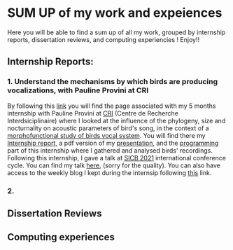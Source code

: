 # SUM UP of my work and expeiences
Here you will be able to find a sum up of all my work, grouped by internship reports, dissertation reviews, and computing experiencies !
Enjoy!!

## Internship Reports:
### 1. Understand the mechanisms by which birds are producing vocalizations, with Pauline Provini at CRI
By following this [link](https://github.com/irinade/Internship_Report_L3_Understand-the-mechanisms-by-which-birds-produce-vocalizations_GitHub_page) you will find the page associated with my 5 months internship with Pauline Provini at [CRI](https://www.cri-paris.org/en) (Centre de Recherche Interdsiciplinaire) where I looked at the influence of the phylogeny, size and nocturnality on acoustic parameters of bird's song, in the context of a [morphofunctional study of birds vocal system](https://projects.cri-paris.org/projects/tY6OqgWS/summary). You will find there my [Internship report](https://github.com/irinade/Internship_Report_L3_Understand-the-mechanisms-by-which-birds-produce-vocalizations_GitHub_page/blob/master/DELAMARE_Irina_internship_report.pdf), a pdf version of my [presentation](https://github.com/irinade/Internship_Report_L3_Understand-the-mechanisms-by-which-birds-produce-vocalizations_GitHub_page/blob/master/Intership%20presentation%20L3%20-%20Irina%20Delamare.pdf), and the [programming](https://github.com/irinade/Internship_Report_L3_Understand-the-mechanisms-by-which-birds-produce-vocalizations_GitHub_page/tree/master/CodeR) part of this internship where I  gathered and analysed birds' recordings. 
Following this internship, I gave a talk at [SICB 2021](http://burkclients.com/sicb/meetings/2021/site/index.html) international conference cycle. You can find my talk [here]( https://www.youtube.com/watch?v=Pc85poM5rC0), (sorry for the quality).
You can also have access to the weekly blog I kept during the internsip following [this](https://projects.cri-paris.org/projects/vXCBp29N/summary) link.

### 2. 

## Dissertation Reviews


## Computing experiences
